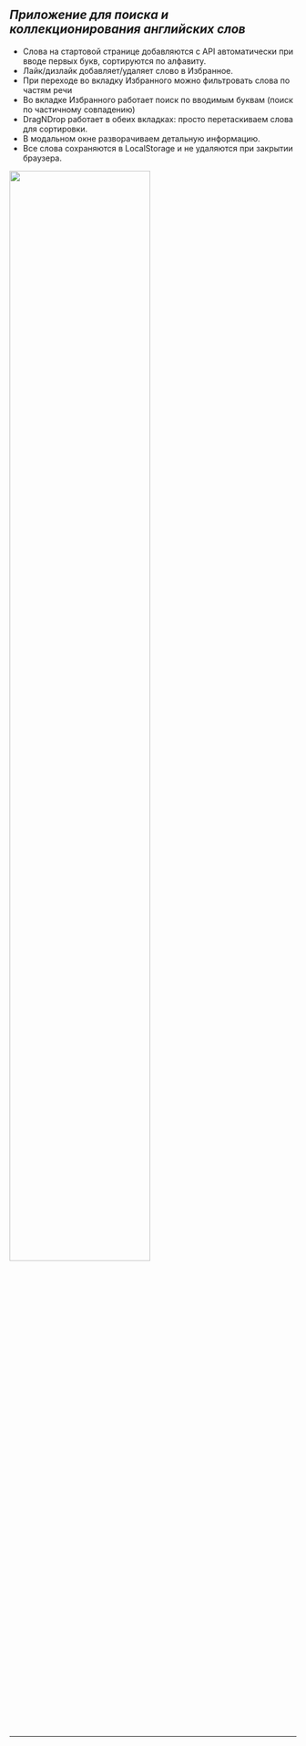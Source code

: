 ## _Приложение для поиска и коллекционирования английских слов_


- Слова на стартовой странице добавляются с API автоматически при вводе первых букв, сортируются по алфавиту.<br>
- Лайк/дизлайк добавляет/удаляет слово в Избранное. 
- При переходе во вкладку Избранного можно фильтровать слова по частям речи <br>
- Во вкладке Избранного работает поиск по вводимым буквам (поиск по частичному совпадению)
- DragNDrop работает в обеих вкладках: просто перетаскиваем слова для сортировки.
- В модальном окне разворачиваем детальную информацию. 
- Все слова сохраняются в LocalStorage и не удаляются при закрытии браузера. 

<img src="https://github.com/FomichevIvan/Test-SovComBank/blob/tree/master/img/1.png" width="70%">
<hr>

